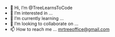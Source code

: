 - 👋 Hi, I’m @TreeLearnsToCode
- 👀 I’m interested in ...
- 🌱 I’m currently learning ...
- 💞️ I’m looking to collaborate on ...
- 📫 How to reach me ... mrtreeoffice@gmail.com

<!---
TreeLearnsToCode/TreeLearnsToCode is a ✨ special ✨ repository because its `README.md` (this file) appears on your GitHub profile.
You can click the Preview link to take a look at your changes.
--->
